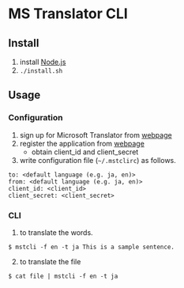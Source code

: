 # MS Translator CLI

## Install
1. install [Node.js](https://nodejs.org/)
2. `./install.sh`

## Usage
### Configuration
1. sign up for Microsoft Translator from [webpage](https://datamarket.azure.com/dataset/bing/microsofttranslator)
2. register the application from [webpage](https://datamarket.azure.com/developer/applications)
    * obtain client_id and client\_secret
3. write configuration file (`~/.mstclirc`) as follows.
```
to: <default language (e.g. ja, en)>
from: <default language (e.g. ja, en)>
client_id: <client_id>
client_secret: <client_secret>
```

### CLI
1. to translate the words.
```
$ mstcli -f en -t ja This is a sample sentence.
```
2. to translate the file
```
$ cat file | mstcli -f en -t ja
```
